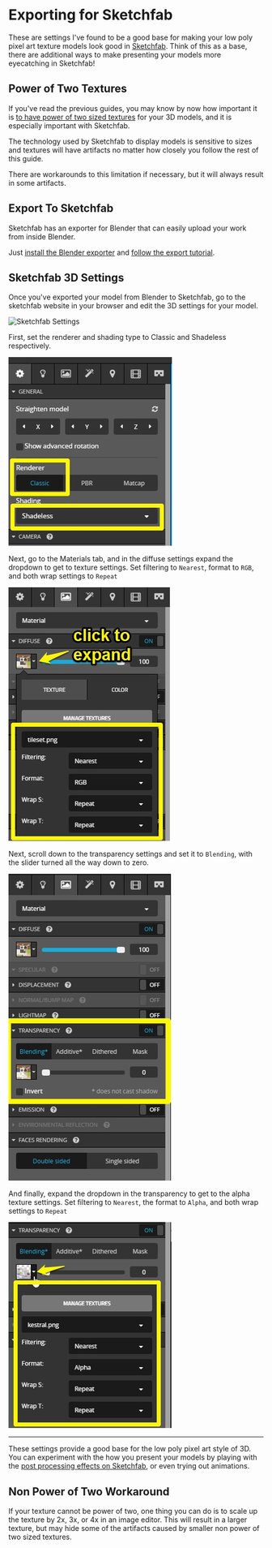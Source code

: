 # Exporting for Sketchfab

These are settings I've found to be a good base for making your low poly pixel art texture models look good in [Sketchfab](https://sketchfab.com/). Think of this as a base, there are additional ways to make presenting your models more eyecatching in Sketchfab!

## Power of Two Textures

If you've read the previous guides, you may know by now how important it is [to have power of two sized textures](creating-tilesets#power-of-two-sizes) for your 3D models, and it is especially important with Sketchfab.

The technology used by Sketchfab to display models is sensitive to sizes and textures will have artifacts no matter how closely you follow the rest of this guide.

There are workarounds to this limitation if necessary, but it will always result in some artifacts.

## Export To Sketchfab

Sketchfab has an exporter for Blender that can easily upload your work from inside Blender.

Just [install the Blender exporter](https://sketchfab.com/exporters/blender) and [follow the export tutorial](https://blog.sketchfab.com/guest-post-blender-to-sketchfab-tutorial/).

## Sketchfab 3D Settings

Once you've exported your model from Blender to Sketchfab, go to the sketchfab website in your browser and edit the 3D settings for your model.

![Sketchfab Settings](img/sketchfab-settings.jpg)

First, set the renderer and shading type to Classic and Shadeless respectively.

![Sketchfab Rendering](img/sketchfab-renderer.jpg)

Next, go to the Materials tab, and in the diffuse settings expand the dropdown to get to texture settings. Set filtering to `Nearest`, format to `RGB`, and both wrap settings to `Repeat`

![Sketchfab Diffuse](img/sketchfab-diffuse.jpg)

Next, scroll down to the transparency settings and set it to `Blending`, with the slider turned all the way down to zero.

![Sketchfab Transparency](img/sketchfab-transparency.jpg)

And finally, expand the dropdown in the transparency to get to the alpha texture settings. Set filtering to `Nearest`, the format to `Alpha`, and both wrap settings to `Repeat`

![Sketchfab Alpha](img/sketchfab-alpha.jpg)

---

These settings provide a good base for the low poly pixel art style of 3D. You can experiment with the how you present your models by playing with the [post processing effects on Sketchfab](https://blog.sketchfab.com/tuning-sketchfab-post-processing/), or even trying out animations.

## Non Power of Two Workaround

If your texture cannot be power of two, one thing you can do is to scale up the texture by 2x, 3x, or 4x in an image editor. This will result in a larger texture, but may hide some of the artifacts caused by smaller non power of two sized textures.